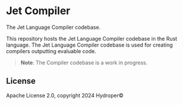# Jet Compiler

The Jet Language Compiler codebase.

This repository hosts the Jet Language Compiler codebase in the Rust language. The Jet Language Compiler codebase is used for creating compilers outputting evaluable code.

> **Note**: The Compiler codebase is a work in progress.

## License

Apache License 2.0, copyright 2024 Hydroper©
